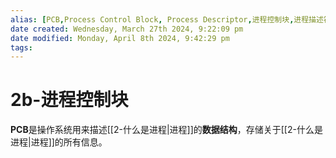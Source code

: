```yaml
---
alias: [PCB,Process Control Block, Process Descriptor,进程控制块,进程描述符]
date created: Wednesday, March 27th 2024, 9:22:09 pm
date modified: Monday, April 8th 2024, 9:42:29 pm
tags: 
---
```


# 2b-进程控制块

**PCB**是操作系统用来描述[[2-什么是进程|进程]]的**数据结构**，存储关于[[2-什么是进程|进程]]的所有信息。